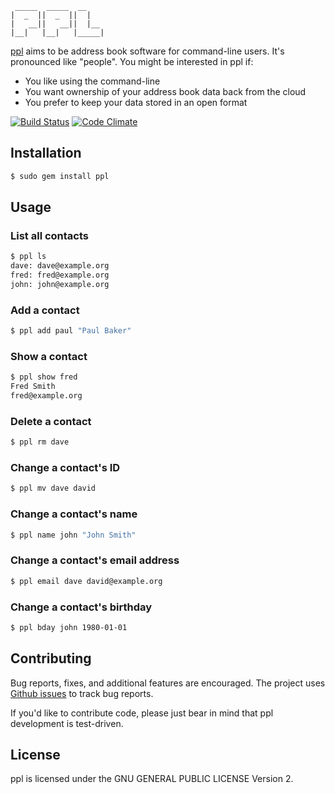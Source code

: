      _____  _____  __
    |  _  ||  _  ||  |
    |   __||   __||  |__
    |__|   |__|   |_____|


[ppl](http://ppladdressbook.org) aims to be address book software for
command-line users. It's pronounced like "people". You might be interested in
ppl if:

* You like using the command-line
* You want ownership of your address book data back from the cloud
* You prefer to keep your data stored in an open format

[![Build Status](https://secure.travis-ci.org/h2s/ppl.png)](http://travis-ci.org/h2s/ppl)
[![Code Climate](https://codeclimate.com/github/h2s/ppl.png)](https://codeclimate.com/github/h2s/ppl)

Installation
------------

```bash
$ sudo gem install ppl
```

Usage
-----

### List all contacts

```bash
$ ppl ls
dave: dave@example.org
fred: fred@example.org
john: john@example.org
```

### Add a contact
```bash
$ ppl add paul "Paul Baker"
```

### Show a contact
```bash
$ ppl show fred
Fred Smith
fred@example.org
```

### Delete a contact
```bash
$ ppl rm dave
```

### Change a contact's ID
```bash
$ ppl mv dave david
```

### Change a contact's name
```bash
$ ppl name john "John Smith"
```

### Change a contact's email address
```bash
$ ppl email dave david@example.org
```

### Change a contact's birthday
```bash
$ ppl bday john 1980-01-01
```

Contributing
------------

Bug reports, fixes, and additional features are encouraged. The project uses
[Github issues](https://github.com/h2s/ppl/issues) to track bug reports.

If you'd like to contribute code, please just bear in mind that ppl development
is test-driven.

License
-------

ppl is licensed under the GNU GENERAL PUBLIC LICENSE Version 2.

